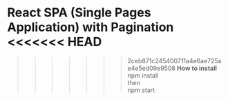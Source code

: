 React SPA (Single Pages Application) with Pagination
<<<<<<< HEAD
=======

>>>>>>> 2ceb871c245400711a4e6ae725ae4e5ed09e9508
**How to install**<br>
npm install<br>
then<br>
npm start<br> 
